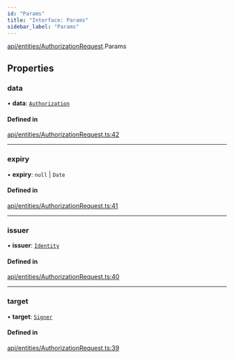 ```yaml
---
id: "Params"
title: "Interface: Params"
sidebar_label: "Params"
---
```


[api/entities/AuthorizationRequest](../../../../../modules/API/Entities/AuthorizationRequest/AuthorizationRequest.md).Params

## Properties

### data

• **data**: [`Authorization`](../../../../../modules/Types/Types.md#authorization)

#### Defined in

[api/entities/AuthorizationRequest.ts:42](https://github.com/F-OBrien/polymesh-sdk/blob/012f1745/src/api/entities/AuthorizationRequest.ts#L42)

___

### expiry

• **expiry**: ``null`` \| `Date`

#### Defined in

[api/entities/AuthorizationRequest.ts:41](https://github.com/F-OBrien/polymesh-sdk/blob/012f1745/src/api/entities/AuthorizationRequest.ts#L41)

___

### issuer

• **issuer**: [`Identity`](../../../../../classes/API/Entities/Identity/Identity.md)

#### Defined in

[api/entities/AuthorizationRequest.ts:40](https://github.com/F-OBrien/polymesh-sdk/blob/012f1745/src/api/entities/AuthorizationRequest.ts#L40)

___

### target

• **target**: [`Signer`](../../../../../modules/Types/Types.md#signer)

#### Defined in

[api/entities/AuthorizationRequest.ts:39](https://github.com/F-OBrien/polymesh-sdk/blob/012f1745/src/api/entities/AuthorizationRequest.ts#L39)
